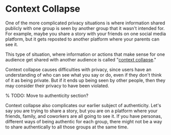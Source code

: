 # Context Collapse

One of the more complicated privacy situations is where information shared publicly with one group is seen by another group that it wasn't intended for. For example, maybe you share a story with your friends on one social media platform, but it gets reposted to another platform where your parents can see it.

This type of situation, where information or actions that make sense for one audience get shared with another audience is called "[context collapse](https://en.wikipedia.org/wiki/Context_collapse)."

Context collapse causes difficulties with privacy, since users have an understanding of who can see what you say or do, even if they don't think of it as being private. But if it ends up being seen by other people, then they may consider their privacy to have been violated.

% TODO: Move to authenticity section?

Context collapse also complicates our earlier subject of authenticity. Let's say you are trying to share a story, but you are on a platform where your friends, family, and coworkers are all going to see it. If you have personas, different ways of being authentic for each group, there might not be a way to share authentically to all those groups at the same time.
